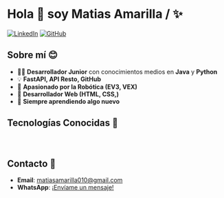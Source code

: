 # Hola 👋 soy Matias Amarilla /  ✨


[![LinkedIn](https://img.shields.io/badge/LinkedIn-Profile-blue)](https://www.linkedin.com/)
[![GitHub](https://img.shields.io/badge/GitHub-Follow-black)](https://github.com/Amarilla-Matias)

## Sobre mí 😊

- 👨‍💻 **Desarrollador Junior** con conocimientos medios en **Java** y **Python**
- 💡 **FastAPI, API Resto, GitHub**
- 🤖 **Apasionado por la Robótica (EV3, VEX)**
- 🎨 **Desarrollador Web (HTML, CSS,)**
- 🧠 **Siempre aprendiendo algo nuevo**

## Tecnologías Conocidas 🎉

<p align="left">
  <img src="https://img.shields.io/badge/GIT-E34F26?style=flat-square&logo=git&logoColor=white" alt="" style="margin: 10px; box-shadow: 2px 2px 5px rgba(0, 0, 0, 0.3);">
  <img src="https://img.shields.io/badge/HTML5-E34F26?style=flat-square&logo=html5&logoColor=white" alt="" style="margin: 10px; box-shadow: 2px 2px 5px rgba(0, 0, 0, 0.3);">
  <img src="https://img.shields.io/badge/CSS3-1572B6?style=flat-square&logo=css3&logoColor=white" alt="" style="margin: 10px; box-shadow: 2px 2px 5px rgba(0, 0, 0, 0.3);">
  <img src="https://img.shields.io/badge/PHP-777BB4?style=flat-square&logo=php&logoColor=white" alt="" style="margin: 10px; box-shadow: 2px 2px 5px rgba(0, 0, 0, 0.3);">
  <img src="https://img.shields.io/badge/Python-3776AB?style=flat-square&logo=python&logoColor=white" alt="" style="margin: 10px; box-shadow: 2px 2px 5px rgba(0, 0, 0, 0.3);">
  <img src="https://img.shields.io/badge/Java-007396?style=flat-square&logo=java&logoColor=white" alt="" style="margin: 10px; box-shadow: 2px 2px 5px rgba(0, 0, 0, 0.3);">
</p>


## Contacto 📧
- **Email**: [matiasamarilla010@gmail.com](matiasamarilla010@gmail.com)
- **WhatsApp**: [¡Envíame un mensaje!](https://wa.me/+595976261200)

